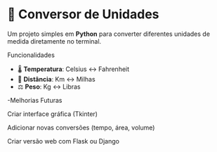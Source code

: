 # 🔄 Conversor de Unidades

Um projeto simples em **Python** para converter diferentes unidades de medida diretamente no terminal. 

Funcionalidades
- 🌡️ **Temperatura**: Celsius ↔ Fahrenheit  
- 🚗 **Distância**: Km ↔ Milhas  
- ⚖️ **Peso**: Kg ↔ Libras

 
 -Melhorias Futuras

 Criar interface gráfica (Tkinter)

 Adicionar novas conversões (tempo, área, volume)

 Criar versão web com Flask ou Django
